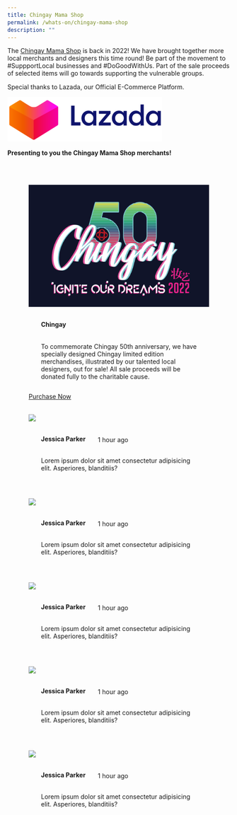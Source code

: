 ```yaml
---
title: Chingay Mama Shop
permalink: /whats-on/chingay-mama-shop
description: ""
---
```

The [Chingay Mama Shop](https://pages.lazada.sg/wow/gcp/route/lazada/sg/upr_1000345_lazada/channel/sg/upr-router/sg?hybrid=1&amp;data_prefetch=true&amp;prefetch_replace=1&amp;at_iframe=1&amp;wh_pid=/lazada/channel/sg/chingay2022/chingaymamashop2022) is back in 2022!  We have brought together more local merchants and designers this time round! Be part of the movement to #SuppportLocal businesses and #DoGoodWithUs.  Part of the sale proceeds of selected items will go towards supporting the vulnerable groups. 

Special thanks to Lazada, our Official E-Commerce Platform. 

<img style="width:350px" alt="lazada" src="/images/lazada.png">

**Presenting to you the Chingay Mama Shop merchants!**

<ul style="display: grid; grid-template-columns: repeat(auto-fit, minmax(300px, 1fr)); gap: 2rem; margin: 4rem 5vw; padding: 0; list-style-type: none;">
	<li>
		<div style="position: relative; display: block; height: 100%;  overflow: hidden; text-decoration: none;">
			<img style="width: 100%; height: auto;" src="/images/MamaShop/chingay-mamashopimage.png">
			<div style="position: relative; display: flex; align-items: center; gap: 2em; padding: 2em;">
            <h3 style="font-size: 1em; margin: 0 0 .3em;">Chingay</h3>            
          </div>
			<p style="padding: 0 2em 2em;margin: 0; overflow: hidden;">To commemorate Chingay 50th anniversary, we have specially designed Chingay limited edition merchandises, illustrated by our talented local designers, out for sale! All sale proceeds will be donated fully to the charitable cause.</p>
			<a href="https://www.lazada.sg/shop/chingay-mamashop">Purchase Now</a>
		</div>
	</li>
	<li>
		<a style="position: relative; display: block; height: 100%;  overflow: hidden; text-decoration: none;" href="#">
			<img style="width: 100%; height: auto;" src="https://i.imgur.com/oYiTqum.jpg">
			<div style="position: relative; display: flex; align-items: center; gap: 2em; padding: 2em;">
            <h3 style="font-size: 1em; margin: 0 0 .3em;">Jessica Parker</h3>            
            <span>1 hour ago</span>
          </div>
			<p style="padding: 0 2em 2em;margin: 0; overflow: hidden;">Lorem ipsum dolor sit amet consectetur adipisicing elit. Asperiores, blanditiis?</p>
		</a>
	</li>
	<li>
		<a style="position: relative; display: block; height: 100%;  overflow: hidden; text-decoration: none;" href="#">
			<img style="width: 100%; height: auto;" src="https://i.imgur.com/oYiTqum.jpg">
			<div style="position: relative; display: flex; align-items: center; gap: 2em; padding: 2em;">
            <h3 style="font-size: 1em; margin: 0 0 .3em;">Jessica Parker</h3>            
            <span>1 hour ago</span>
          </div>
			<p style="padding: 0 2em 2em;margin: 0; overflow: hidden;">Lorem ipsum dolor sit amet consectetur adipisicing elit. Asperiores, blanditiis?</p>
		</a>
	</li>
	<li>
		<a style="position: relative; display: block; height: 100%;  overflow: hidden; text-decoration: none;" href="#">
			<img style="width: 100%; height: auto;" src="https://i.imgur.com/oYiTqum.jpg">
			<div style="position: relative; display: flex; align-items: center; gap: 2em; padding: 2em;">
            <h3 style="font-size: 1em; margin: 0 0 .3em;">Jessica Parker</h3>            
            <span>1 hour ago</span>
          </div>
			<p style="padding: 0 2em 2em;margin: 0; overflow: hidden;">Lorem ipsum dolor sit amet consectetur adipisicing elit. Asperiores, blanditiis?</p>
		</a>
	</li>
	<li>
		<a style="position: relative; display: block; height: 100%;  overflow: hidden; text-decoration: none;" href="#">
			<img style="width: 100%; height: auto;" src="https://i.imgur.com/oYiTqum.jpg">
			<div style="position: relative; display: flex; align-items: center; gap: 2em; padding: 2em;">
            <h3 style="font-size: 1em; margin: 0 0 .3em;">Jessica Parker</h3>            
            <span>1 hour ago</span>
          </div>
			<p style="padding: 0 2em 2em;margin: 0; overflow: hidden;">Lorem ipsum dolor sit amet consectetur adipisicing elit. Asperiores, blanditiis?</p>
		</a>
	</li>
	<li>
		<a style="position: relative; display: block; height: 100%;  overflow: hidden; text-decoration: none;" href="#">
			<img style="width: 100%; height: auto;" src="https://i.imgur.com/oYiTqum.jpg">
			<div style="position: relative; display: flex; align-items: center; gap: 2em; padding: 2em;">
            <h3 style="font-size: 1em; margin: 0 0 .3em;">Jessica Parker</h3>            
            <span>1 hour ago</span>
          </div>
			<p style="padding: 0 2em 2em;margin: 0; overflow: hidden;">Lorem ipsum dolor sit amet consectetur adipisicing elit. Asperiores, blanditiis?</p>
		</a>
	</li>
</ul>